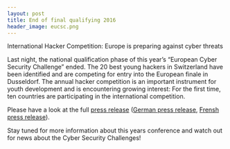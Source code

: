 ```yaml
---
layout: post
title: End of final qualifying 2016
header_image: eucsc.png
---
```

<!-- preview_img -->
International Hacker Competition: Europe is preparing against cyber threats

Last night, the national qualification phase of this year’s “European Cyber Security Challenge” ended. The 20
best young hackers in Switzerland have been identified and are competing for entry into the European finale
in Dusseldorf. The annual hacker competition is an important instrument for youth development and is
encountering growing interest: For the first time, ten countries are participating in the international
competition.

Please have a look at the full [press release](/res/press/SCS_MM_Ende_Qualifikation_EN.pdf) ([German press release](/res/press/SCS_MM_Ende_Qualifikation_DE.pdf), [Frensh press release](/res/press/SCS_MM_Ende_Qualifikation_FR.pdf)).  

Stay tuned for more information about this years conference and watch out for news about the Cyber Security Challenges!
